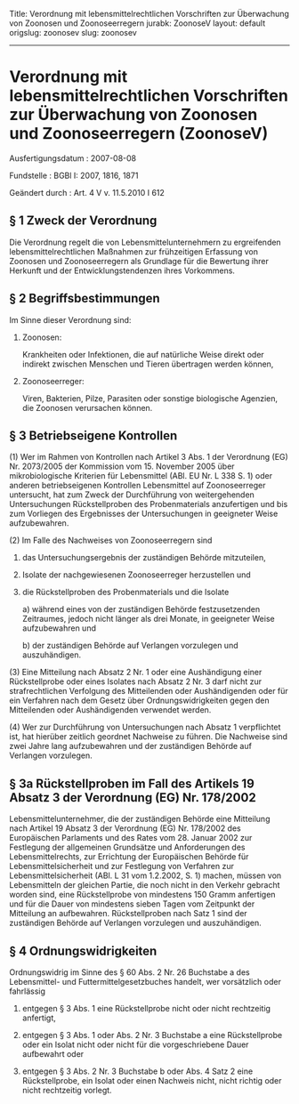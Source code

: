 Title: Verordnung mit lebensmittelrechtlichen Vorschriften zur Überwachung von Zoonosen
  und Zoonoseerregern
jurabk: ZoonoseV
layout: default
origslug: zoonosev
slug: zoonosev

---

# Verordnung mit lebensmittelrechtlichen Vorschriften zur Überwachung von Zoonosen und Zoonoseerregern (ZoonoseV)

Ausfertigungsdatum
:   2007-08-08

Fundstelle
:   BGBl I: 2007, 1816, 1871

Geändert durch
:   Art. 4 V v. 11.5.2010 I 612



## § 1 Zweck der Verordnung

Die Verordnung regelt die von Lebensmittelunternehmern zu ergreifenden
lebensmittelrechtlichen Maßnahmen zur frühzeitigen Erfassung von
Zoonosen und Zoonoseerregern als Grundlage für die Bewertung ihrer
Herkunft und der Entwicklungstendenzen ihres Vorkommens.


## § 2 Begriffsbestimmungen

Im Sinne dieser Verordnung sind:

1.  Zoonosen:

    Krankheiten oder Infektionen, die auf natürliche Weise direkt oder
    indirekt zwischen Menschen und Tieren übertragen werden können,


2.  Zoonoseerreger:

    Viren, Bakterien, Pilze, Parasiten oder sonstige biologische Agenzien,
    die Zoonosen verursachen können.





## § 3 Betriebseigene Kontrollen

(1) Wer im Rahmen von Kontrollen nach Artikel 3 Abs. 1 der Verordnung
(EG) Nr. 2073/2005 der Kommission vom 15. November 2005 über
mikrobiologische Kriterien für Lebensmittel (ABl. EU Nr. L 338 S. 1)
oder anderen betriebseigenen Kontrollen Lebensmittel auf
Zoonoseerreger untersucht, hat zum Zweck der Durchführung von
weitergehenden Untersuchungen Rückstellproben des Probenmaterials
anzufertigen und bis zum Vorliegen des Ergebnisses der Untersuchungen
in geeigneter Weise aufzubewahren.

(2) Im Falle des Nachweises von Zoonoseerregern sind

1.  das Untersuchungsergebnis der zuständigen Behörde mitzuteilen,


2.  Isolate der nachgewiesenen Zoonoseerreger herzustellen und


3.  die Rückstellproben des Probenmaterials und die Isolate

    a)  während eines von der zuständigen Behörde festzusetzenden Zeitraumes,
        jedoch nicht länger als drei Monate, in geeigneter Weise aufzubewahren
        und


    b)  der zuständigen Behörde auf Verlangen vorzulegen und auszuhändigen.







(3) Eine Mitteilung nach Absatz 2 Nr. 1 oder eine Aushändigung einer
Rückstellprobe oder eines Isolates nach Absatz 2 Nr. 3 darf nicht zur
strafrechtlichen Verfolgung des Mitteilenden oder Aushändigenden oder
für ein Verfahren nach dem Gesetz über Ordnungswidrigkeiten gegen den
Mitteilenden oder Aushändigenden verwendet werden.

(4) Wer zur Durchführung von Untersuchungen nach Absatz 1 verpflichtet
ist, hat hierüber zeitlich geordnet Nachweise zu führen. Die Nachweise
sind zwei Jahre lang aufzubewahren und der zuständigen Behörde auf
Verlangen vorzulegen.


## § 3a Rückstellproben im Fall des Artikels 19 Absatz 3 der Verordnung (EG) Nr. 178/2002

Lebensmittelunternehmer, die der zuständigen Behörde eine Mitteilung
nach Artikel 19 Absatz 3 der Verordnung (EG) Nr. 178/2002 des
Europäischen Parlaments und des Rates vom 28. Januar 2002 zur
Festlegung der allgemeinen Grundsätze und Anforderungen des
Lebensmittelrechts, zur Errichtung der Europäischen Behörde für
Lebensmittelsicherheit und zur Festlegung von Verfahren zur
Lebensmittelsicherheit (ABl. L 31 vom 1.2.2002, S. 1) machen, müssen
von Lebensmitteln der gleichen Partie, die noch nicht in den Verkehr
gebracht worden sind, eine Rückstellprobe von mindestens 150 Gramm
anfertigen und für die Dauer von mindestens sieben Tagen vom Zeitpunkt
der Mitteilung an aufbewahren. Rückstellproben nach Satz 1 sind der
zuständigen Behörde auf Verlangen vorzulegen und auszuhändigen.


## § 4 Ordnungswidrigkeiten

Ordnungswidrig im Sinne des § 60 Abs. 2 Nr. 26 Buchstabe a des
Lebensmittel- und Futtermittelgesetzbuches handelt, wer vorsätzlich
oder fahrlässig

1.  entgegen § 3 Abs. 1 eine Rückstellprobe nicht oder nicht rechtzeitig
    anfertigt,


2.  entgegen § 3 Abs. 1 oder Abs. 2 Nr. 3 Buchstabe a eine Rückstellprobe
    oder ein Isolat nicht oder nicht für die vorgeschriebene Dauer
    aufbewahrt oder


3.  entgegen § 3 Abs. 2 Nr. 3 Buchstabe b oder Abs. 4 Satz 2 eine
    Rückstellprobe, ein Isolat oder einen Nachweis nicht, nicht richtig
    oder nicht rechtzeitig vorlegt.




